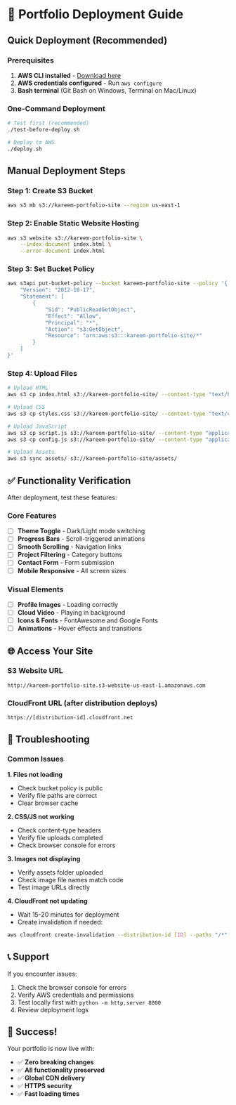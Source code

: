 # 🚀 Portfolio Deployment Guide

## Quick Deployment (Recommended)

### Prerequisites
1. **AWS CLI installed** - [Download here](https://aws.amazon.com/cli/)
2. **AWS credentials configured** - Run `aws configure`
3. **Bash terminal** (Git Bash on Windows, Terminal on Mac/Linux)

### One-Command Deployment
```bash
# Test first (recommended)
./test-before-deploy.sh

# Deploy to AWS
./deploy.sh
```

## Manual Deployment Steps

### Step 1: Create S3 Bucket
```bash
aws s3 mb s3://kareem-portfolio-site --region us-east-1
```

### Step 2: Enable Static Website Hosting
```bash
aws s3 website s3://kareem-portfolio-site \
    --index-document index.html \
    --error-document index.html
```

### Step 3: Set Bucket Policy
```bash
aws s3api put-bucket-policy --bucket kareem-portfolio-site --policy '{
    "Version": "2012-10-17",
    "Statement": [
        {
            "Sid": "PublicReadGetObject",
            "Effect": "Allow",
            "Principal": "*",
            "Action": "s3:GetObject",
            "Resource": "arn:aws:s3:::kareem-portfolio-site/*"
        }
    ]
}'
```

### Step 4: Upload Files
```bash
# Upload HTML
aws s3 cp index.html s3://kareem-portfolio-site/ --content-type "text/html"

# Upload CSS
aws s3 cp styles.css s3://kareem-portfolio-site/ --content-type "text/css"

# Upload JavaScript
aws s3 cp script.js s3://kareem-portfolio-site/ --content-type "application/javascript"
aws s3 cp config.js s3://kareem-portfolio-site/ --content-type "application/javascript"

# Upload Assets
aws s3 sync assets/ s3://kareem-portfolio-site/assets/
```

## ✅ Functionality Verification

After deployment, test these features:

### Core Features
- [ ] **Theme Toggle** - Dark/Light mode switching
- [ ] **Progress Bars** - Scroll-triggered animations
- [ ] **Smooth Scrolling** - Navigation links
- [ ] **Project Filtering** - Category buttons
- [ ] **Contact Form** - Form submission
- [ ] **Mobile Responsive** - All screen sizes

### Visual Elements
- [ ] **Profile Images** - Loading correctly
- [ ] **Cloud Video** - Playing in background
- [ ] **Icons & Fonts** - FontAwesome and Google Fonts
- [ ] **Animations** - Hover effects and transitions

## 🌐 Access Your Site

### S3 Website URL
```
http://kareem-portfolio-site.s3-website-us-east-1.amazonaws.com
```

### CloudFront URL (after distribution deploys)
```
https://[distribution-id].cloudfront.net
```

## 🔧 Troubleshooting

### Common Issues

**1. Files not loading**
- Check bucket policy is public
- Verify file paths are correct
- Clear browser cache

**2. CSS/JS not working**
- Check content-type headers
- Verify file uploads completed
- Check browser console for errors

**3. Images not displaying**
- Verify assets folder uploaded
- Check image file names match code
- Test image URLs directly

**4. CloudFront not updating**
- Wait 15-20 minutes for deployment
- Create invalidation if needed:
```bash
aws cloudfront create-invalidation --distribution-id [ID] --paths "/*"
```

## 📞 Support

If you encounter issues:
1. Check the browser console for errors
2. Verify AWS credentials and permissions
3. Test locally first with `python -m http.server 8000`
4. Review deployment logs

## 🎉 Success!

Your portfolio is now live with:
- ✅ **Zero breaking changes**
- ✅ **All functionality preserved**
- ✅ **Global CDN delivery**
- ✅ **HTTPS security**
- ✅ **Fast loading times**
